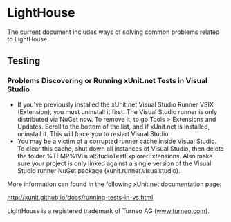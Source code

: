 # LightHouse

The current document includes ways of solving common problems related to LightHouse.

## Testing

### Problems Discovering or Running xUnit.net Tests in Visual Studio 

- If you've previously installed the xUnit.net Visual Studio Runner VSIX (Extension), you must uninstall it first. The Visual Studio runner is only distributed via NuGet now. To remove it, to go Tools > Extensions and Updates. Scroll to the bottom of the list, and if xUnit.net is installed, uninstall it. This will force you to restart Visual Studio.
- You may be a victim of a corrupted runner cache inside Visual Studio. To clear this cache, shut down all instances of Visual Studio, then delete the folder %TEMP%\VisualStudioTestExplorerExtensions. Also make sure your project is only linked against a single version of the Visual Studio runner NuGet package (xunit.runner.visualstudio).

More information can found in the following xUnit.net documentation page:

http://xunit.github.io/docs/running-tests-in-vs.html

LightHouse is a registered trademark of Turneo AG (www.turneo.com).


